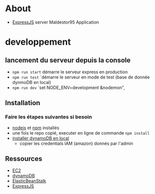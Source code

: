 # About

- [ExpressJS](https://expressjs.com/) server Maldestor95 Application

# developpement

## lancement du serveur depuis la console

* `npm run start` démarre le serveur express en production
* `npm run test` `démarre le serveur en mode de test  (base de donnée dynmoDB en local)
* `npm run dev` `set NODE_ENV=development &nodemon",

## Installation

### Faire les étapes suivantes si besoin
    
* [nodejs](https://nodejs.org/en/) et [npm](https://www.npmjs.com/) installés 
* une fois le repo copié, executer en ligne de commande `npm install`
* [installer dynamoDB en local](https://docs.aws.amazon.com/fr_fr/amazondynamodb/latest/developerguide/DynamoDBLocal.DownloadingAndRunning.html)
    * copier les credentials IAM (amazon) donnés par l'admin

## Ressources

* [EC2](https://docs.aws.amazon.com/fr_fr/ec2/?id=docs_gateway)
* [dynamoDB](https://docs.aws.amazon.com/fr_fr/dynamodb/?id=docs_gateway)
* [ElasticBeanStalk](https://docs.aws.amazon.com/fr_fr/elastic-beanstalk/?id=docs_gateway)
* [ExpressJS](https://expressjs.com/)